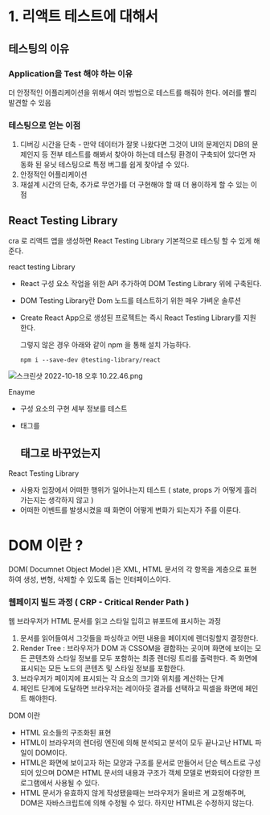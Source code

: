 # 1. 리액트 테스트에 대해서

## 테스팅의 이유

### Application을 Test 해야 하는 이유

더 안정적인 어플리케이션을 위해서 여러 방법으로 테스트를 해줘야 한다. 에러를 빨리 발견할 수 있음

### 테스팅으로 얻는 이점

1. 디버깅 시간을 단축 - 만약 데이터가 잘못 나왔다면 그것이 UI의 문제인지 DB의 문제인지 등 전부 테스트를 해봐서 찾아야 하는데 테스팅 환경이 구축되어 있다면 자동화 된 유닛 테스팅으로 특정 버그를 쉽게 찾아낼 수 있다.
2. 안정적인 어플리케이션
3. 재설계 시간의 단축, 추가로 무언가를 더 구현해야 할 때 더 용이하게 할 수 있는 이점

## React Testing Library

cra 로 리액트 앱을 생성하면 React Testing Library 기본적으로 테스팅 할 수 있게 해준다.

react testing Library

- React 구성 요소 작업을 위한 API 추가하여 DOM Testing Library 위에 구축된다.
- DOM Testing Library란 Dom 노드를 테스트하기 위한 매우 가벼운 솔루션
- Create React App으로 생성된 프로젝트는 즉시 React Testing Library를 지원한다.
    
    그렇지 않은 경우 아래와 같이 npm 을 통해 설치 가능하다.
    
    ```tsx
    npm i --save-dev @testing-library/react
    ```
    

![스크린샷 2022-10-18 오후 10.22.46.png](https://s3-us-west-2.amazonaws.com/secure.notion-static.com/70eef6ae-e2e6-407c-a9bf-383ee982dbd1/%E1%84%89%E1%85%B3%E1%84%8F%E1%85%B3%E1%84%85%E1%85%B5%E1%86%AB%E1%84%89%E1%85%A3%E1%86%BA_2022-10-18_%E1%84%8B%E1%85%A9%E1%84%92%E1%85%AE_10.22.46.png)

Enayme

- 구성 요소의 구현 세부 정보를 테스트
- <p> 태그를 <h2> 태그로 바꾸었는지

React Testing Library

- 사용자 입장에서 어떠한 행위가 일어나는지 테스트 ( state, props 가 어떻게 흘러가는지는 생각하지 않고 )
- 어떠한 이벤트를 발생시켰을 때 화면이 어떻게 변화가 되는지가 주를 이룬다.

# DOM 이란 ?

DOM( Documnet Object Model )은 XML, HTML 문서의 각 항목을 계층으로 표현하여 생성, 변형, 삭제할 수 있도록 돕는 인터페이스이다.

### 웹페이지 빌드 과정 ( CRP - Critical Render Path )

웹 브라우저가 HTML 문서를 읽고 스타일 입히고 뷰포트에 표시하는 과정

1. 문서를 읽어들여서 그것들을 파싱하고 어떤 내용을 페이지에 렌더링할지 결정한다. 
2. Render Tree : 브라우저가 DOM 과 CSSOM을 결합하는 곳이며 화면에 보이는 모든 콘텐츠와 스타일 정보를 모두 포함하는 최종 렌더링 트리를 출력한다. 즉 화면에 표시되는 모든 노드의 콘텐츠 및 스타일 정보를 포함한다.
3. 브라우저가 페이지에 표시되는 각 요소의 크기와 위치를 계산하는 단계
4. 페인트 단계에 도달하면 브라우저는 레이아웃 결과를 선택하고 픽셀을 화면에 페인트 해야한다.

DOM 이란

- HTML 요소들의 구조화된 표현
- HTML이 브라우저의 렌더링 엔진에 의해 분석되고 분석이 모두 끝나고난 HTML 파일이 DOM이다.
- HTML은 화면에 보이고자 하는 모양과 구조를 문서로 만들어서 단순 텍스트로 구성되어 있으며 DOM은 HTML 문서의 내용과 구조가 객체 모델로 변화되어 다양한 프로그램에서 사용될 수 있다.
- HTML 문서가 유효하지 않게 작성됐을때는 브라우저가 올바르 게 교정해주며, DOM은 자바스크립트에 의해 수정될 수 있다. 하지만 HTML은 수정하지 않는다.